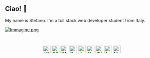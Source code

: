 ## Ciao! 👋
My name is Stefano. I'm a full stack web developer student from Italy.

[![Immagine.png](https://i.postimg.cc/0NBVkDXf/Immagine.png)](https://postimg.cc/t1F3DZjZ)

&nbsp;

<p align="center">
  <img src="https://img.shields.io/badge/HTML5-E34F26?style=for-the-badge&logo=html5&logoColor=white" alt="HTML5 logo" title="HTML5" height="25" /> <img src="https://img.shields.io/badge/CSS3-1572B6?style=for-the-badge&logo=css3&logoColor=white" alt="CSS logo" title="CSS" height="25" /> <img src="https://img.shields.io/badge/Sass-CC6699?style=for-the-badge&logo=sass&logoColor=white" alt="SASS logo" title="SASS" height="25" /> <img src="https://img.shields.io/badge/Bootstrap-563D7C?style=for-the-badge&logo=bootstrap&logoColor=white" alt="Bootstrap" title="Bootstrap" height="25" /> <img src="https://img.shields.io/badge/JavaScript-323330?style=for-the-badge&logo=javascript&logoColor=F7DF1E" alt="JavaScript logo" title="JavaScript" height="25" /> <img src="https://img.shields.io/badge/Vue.js-35495E?style=for-the-badge&logo=vue.js&logoColor=4FC08D" alt="VueJS" title="Vue JS" height="25" /> <img src="https://img.shields.io/badge/PHP-777BB4?style=for-the-badge&logo=php&logoColor=white" alt="PHP" title="PHP" height="25" /> <img src="https://img.shields.io/badge/Laravel-FF2D20?style=for-the-badge&logo=laravel&logoColor=white" alt="Laravel" title="Laravel" height="25" /> <img src="https://img.shields.io/badge/MySQL-E23237?style=for-the-badge&logo=mysql&logoColor=white" alt="Mysql" title="Mysql" height="25" />
</p>
